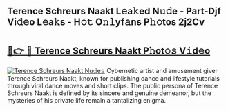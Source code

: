 ## Terence Schreurs Naakt L𝚎a𝚔ed N𝚞𝚍e - Part-Djf Vi𝚍𝚎o L𝚎a𝚔s - H𝚘𝚝 O𝚗𝚕yf𝚊ns P𝚑𝚘tos 2j2Cv

# <h2><a href="http://kfe1g4.oniu.top/?m=Terence+Schreurs+Naakt">🔗👉 🔴 Terence Schreurs Naakt P𝚑ot𝚘𝚜 V𝚒d𝚎o</a></h2>

[![Terence Schreurs Naakt Nu𝚍e𝚜](https://i.imgur.com/0qMVB7G.gif)](http://kfe1g4.oniu.top/?m=Terence+Schreurs+Naakt)
Cybernetic artist and amusement giver Terence Schreurs Naakt, known for publishing dance and lifestyle tutorials through viral dance moves and short clips. The public persona of Terence Schreurs Naakt is defined by its sincere and genuine demeanor, but the mysteries of his private life remain a tantalizing enigma.  
